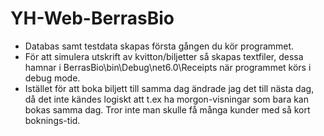 # YH-Web-BerrasBio
- Databas samt testdata skapas första gången du kör programmet.
- För att simulera utskrift av kvitton/biljetter så skapas textfiler, dessa hamnar i BerrasBio\bin\Debug\net6.0\Receipts när programmet körs i debug mode.
- Istället för att boka biljett till samma dag ändrade jag det till nästa dag, då det inte kändes logiskt att t.ex ha morgon-visningar som bara kan bokas samma dag. Tror inte man skulle få många kunder med så kort boknings-tid.
